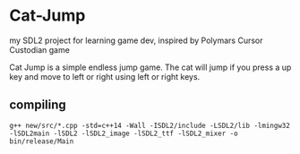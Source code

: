 # Cat-Jump

my SDL2 project for learning game dev, inspired by Polymars Cursor Custodian game

Cat Jump is a simple endless jump game. The cat will jump if you press a up key and move to left or right using left or right keys.

## compiling

~~~
g++ new/src/*.cpp -std=c++14 -Wall -ISDL2/include -LSDL2/lib -lmingw32 -lSDL2main -lSDL2 -lSDL2_image -lSDL2_ttf -lSDL2_mixer -o bin/release/Main
~~~
